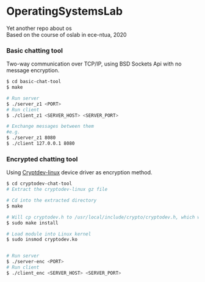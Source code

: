 # OperatingSystemsLab

Yet another repo about os  
Based on the course of oslab in ece-ntua, 2020

### Basic chatting tool

Two-way communication over TCP/IP, using BSD Sockets Api with no message encryption.

```bash
$ cd basic-chat-tool
$ make

# Run server
$ ./server_z1 <PORT>
# Run client
$ ./client_z1 <SERVER_HOST> <SERVER_PORT>

# Exchange messages between them
#e.g.
$ ./server_z1 8080
$ ./client 127.0.0.1 8080
```

### Encrypted chatting tool

Using <a href='https://github.com/cryptodev-linux/cryptodev-linux'>Cryptdev-linux</a> device driver as encryption method.

```bash
$ cd cryptodev-chat-tool
# Extract the cryptodev-linux gz file

# Cd into the extracted directory
$ make

# Will cp cryptodev.h to /usr/local/include/crypto/cryptodev.h, which we will use
$ sudo make install

# Load module into Linux kernel
$ sudo insmod cryptodev.ko


# Run server
$ ./server-enc <PORT>
# Run client
$ ./client_enc <SERVER_HOST> <SERVER_PORT>
```
